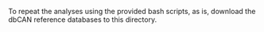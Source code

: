 To repeat the analyses using the provided bash scripts, as is, download the dbCAN reference databases to this directory.